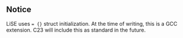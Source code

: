 ## Notice

LiSE uses `= {}` struct initialization. At the time of writing, this is a GCC extension. C23 will
include this as standard in the future.
